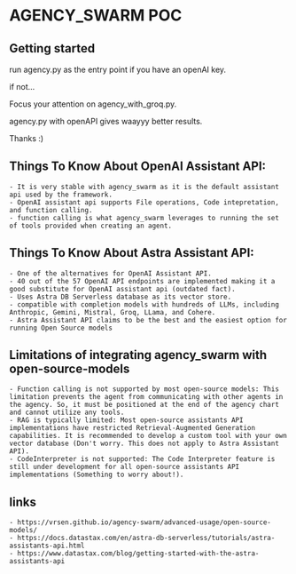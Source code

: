 # AGENCY_SWARM POC

## Getting started

run agency.py as the entry point if you have an openAI key.

if not...

Focus your attention on agency_with_groq.py.

agency.py with openAPI gives waayyy better results.

Thanks :)


## Things To Know About OpenAI Assistant API:
    - It is very stable with agency_swarm as it is the default assistant api used by the framework.
    - OpenAI assistant api supports File operations, Code intepretation, and function calling.
    - function calling is what agency_swarm leverages to running the set of tools provided when creating an agent.

## Things To Know About Astra Assistant API:
    - One of the alternatives for OpenAI Assistant API.
    - 40 out of the 57 OpenAI API endpoints are implemented making it a good substitute for OpenAI assistant api (outdated fact).
    - Uses Astra DB Serverless database as its vector store.
    - compatible with completion models with hundreds of LLMs, including Anthropic, Gemini, Mistral, Groq, LLama, and Cohere.
    - Astra Assistant API claims to be the best and the easiest option for running Open Source models

## Limitations of integrating agency_swarm with open-source-models
    - Function calling is not supported by most open-source models: This limitation prevents the agent from communicating with other agents in the agency. So, it must be positioned at the end of the agency chart and cannot utilize any tools.
    - RAG is typically limited: Most open-source assistants API implementations have restricted Retrieval-Augmented Generation capabilities. It is recommended to develop a custom tool with your own vector database (Don't worry. This does not apply to Astra Assistant API).
    - CodeInterpreter is not supported: The Code Interpreter feature is still under development for all open-source assistants API implementations (Something to worry about!).
    
    
## links
    - https://vrsen.github.io/agency-swarm/advanced-usage/open-source-models/
    - https://docs.datastax.com/en/astra-db-serverless/tutorials/astra-assistants-api.html
    - https://www.datastax.com/blog/getting-started-with-the-astra-assistants-api